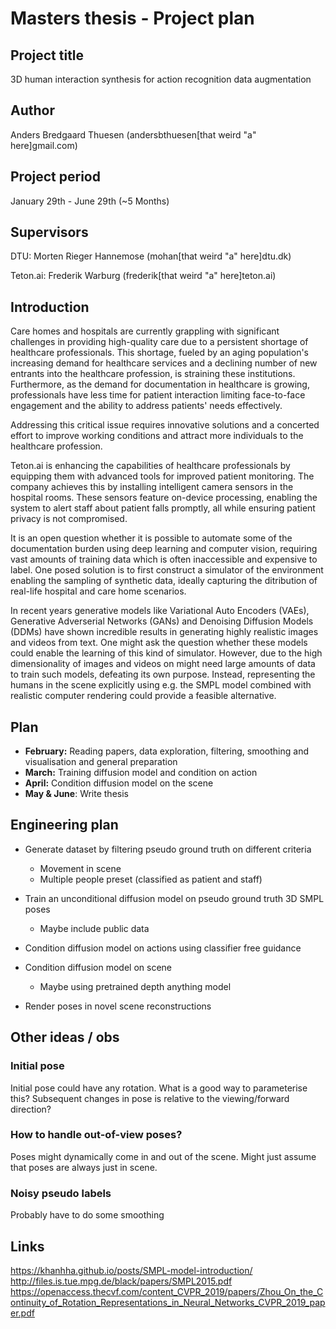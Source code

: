 # Masters thesis - Project plan

## Project title

3D human interaction synthesis for action recognition data augmentation

## Author

Anders Bredgaard Thuesen (andersbthuesen[that weird "a" here]gmail.com)

## Project period

January 29th - June 29th (~5 Months)

## Supervisors

DTU: Morten Rieger Hannemose (mohan[that weird "a" here]dtu.dk)

Teton.ai: Frederik Warburg (frederik[that weird "a" here]teton.ai)

## Introduction

Care homes and hospitals are currently grappling with significant challenges in providing high-quality care due to a persistent shortage of healthcare professionals. This shortage, fueled by an aging population's increasing demand for healthcare services and a declining number of new entrants into the healthcare profession, is straining these institutions. Furthermore, as the demand for documentation in healthcare is growing, professionals have less time for patient interaction limiting face-to-face engagement and the ability to address patients' needs effectively.

Addressing this critical issue requires innovative solutions and a concerted effort to improve working conditions and attract more individuals to the healthcare profession.

Teton.ai is enhancing the capabilities of healthcare professionals by equipping them with advanced tools for improved patient monitoring. The company achieves this by installing intelligent camera sensors in the hospital rooms. These sensors feature on-device processing, enabling the system to alert staff about patient falls promptly, all while ensuring patient privacy is not compromised.

It is an open question whether it is possible to automate some of the documentation burden using deep learning and computer vision, requiring vast amounts of training data which is often inaccessible and expensive to label. One posed solution is to first construct a simulator of the environment enabling the sampling of synthetic data, ideally capturing the ditribution of real-life hospital and care home scenarios.

In recent years generative models like Variational Auto Encoders (VAEs), Generative Adverserial Networks (GANs) and Denoising Diffusion Models (DDMs) have shown incredible results in generating highly realistic images and videos from text. One might ask the question whether these models could enable the learning of this kind of simulator. However, due to the high dimensionality of images and videos on might need large amounts of data to train such models, defeating its own purpose. Instead, representing the humans in the scene explicitly using e.g. the SMPL model combined with realistic computer rendering could provide a feasible alternative.

## Plan

- **February:** Reading papers, data exploration, filtering, smoothing and visualisation and general preparation
- **March:** Training diffusion model and condition on action
- **April:** Condition diffusion model on the scene
- **May & June**: Write thesis

## Engineering plan

- Generate dataset by filtering pseudo ground truth on different criteria

  - Movement in scene
  - Multiple people preset (classified as patient and staff)

- Train an unconditional diffusion model on pseudo ground truth 3D SMPL poses
  - Maybe include public data
- Condition diffusion model on actions using classifier free guidance
- Condition diffusion model on scene
  - Maybe using pretrained depth anything model
- Render poses in novel scene reconstructions

## Other ideas / obs

### Initial pose

Initial pose could have any rotation. What is a good way to parameterise this?
Subsequent changes in pose is relative to the viewing/forward direction?

### How to handle out-of-view poses?

Poses might dynamically come in and out of the scene. Might just assume that poses are always just in scene.

### Noisy pseudo labels

Probably have to do some smoothing

## Links

https://khanhha.github.io/posts/SMPL-model-introduction/
http://files.is.tue.mpg.de/black/papers/SMPL2015.pdf
https://openaccess.thecvf.com/content_CVPR_2019/papers/Zhou_On_the_Continuity_of_Rotation_Representations_in_Neural_Networks_CVPR_2019_paper.pdf
